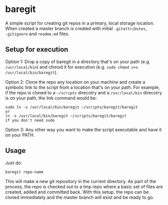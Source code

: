 baregit
=======

A simple script for creating git repos in a primary, local storage location. When created a master branch is created with initial `.gitattributes`, `.gitignore` and `readme.md` files. 

Setup for execution
-------------------

Option 1: Drop a copy of baregit in a directory that's on your path (e.g. `/usr/local/bin`) and chmod it for execution (e.g. `sudo chmod u+x /usr/local/bin/baregit`).

Option 2: Clone the repo any location on your machine and create a symbolic link to the script from a location that's on your path. For example, if the repo is cloned to a `~/scripts` direcotry and a `/usr/local/bin` direcotry is on your path, the link command would be:

	sudo ln -s /usr/local/bin/baregit ~/scripts/baregit/baregit
	or
	ln -s /usr/local/bin/baregit ~/scripts/baregit/baregit
	if you don't need sudo

Option 3: Any other way you want to make the script executable and have it on your PATH. 


Usage
-----

Just do:

    baregit repo-name

This will make a new git repository in the current directory. As part of the process, the repo is checked out to a tmp repo where a basic set of files are created, added and committed back. With this setup, the repo can be cloned immediately and the master branch will exist and be ready to go. 


